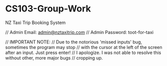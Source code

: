 # CS103-Group-Work
NZ Taxi Trip Booking System

// Admin Email: admin@nztaxitrip.com
// Admin Password: toot-for-taxi

// IMPORTANT NOTE:
// Due to the notorious 'missed inputs' bug, sometimes the program may stop
// with the cursor at the left of the screen after an input. Just press enter!
// I apologize. I was not able to resolve this without other, more major bugs
// cropping up.

